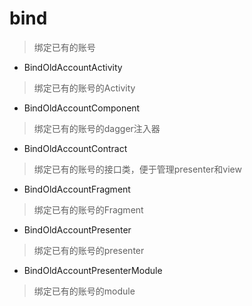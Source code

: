 # bind
> 绑定已有的账号

- BindOldAccountActivity
> 绑定已有的账号的Activity

- BindOldAccountComponent
> 绑定已有的账号的dagger注入器

- BindOldAccountContract
> 绑定已有的账号的接口类，便于管理presenter和view

- BindOldAccountFragment
> 绑定已有的账号的Fragment

- BindOldAccountPresenter
> 绑定已有的账号的presenter

- BindOldAccountPresenterModule
> 绑定已有的账号的module